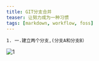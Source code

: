 ```yaml
---
title: GIT分支合并
teaser: 让努力成为一种习惯
tags: [markdown, workflow, foss]
---
```

	1. 一.建立两个分支,(分支A和分支B）


![1](/qijian160.github.io_assets/img/创建分支.png)
